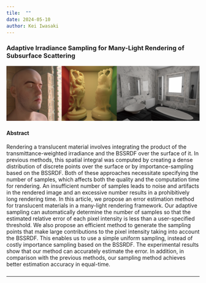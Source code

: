 ```yaml
---
tile:  ""
date: 2024-05-10
author: Kei Iwasaki
---
```

### Adaptive Irradiance Sampling for Many-Light Rendering of Subsurface Scattering
<img src="../img/tvcg2021.jpg">


#### Abstract
Rendering a translucent material involves integrating the product of the transmittance-weighted irradiance and the BSSRDF over the surface of it. In previous methods, this spatial integral was computed by creating a dense distribution of discrete points over the surface or by importance-sampling based on the BSSRDF. Both of these approaches necessitate specifying the number of samples, which affects both the quality and the computation time for rendering. An insufficient number of samples leads to noise and artifacts in the rendered image and an excessive number results in a prohibitively long rendering time. In this article, we propose an error estimation method for translucent materials in a many-light rendering framework. Our adaptive sampling can automatically determine the number of samples so that the estimated relative error of each pixel intensity is less than a user-specified threshold. We also propose an efficient method to generate the sampling points that make large contributions to the pixel intensity taking into account the BSSRDF. This enables us to use a simple uniform sampling, instead of costly importance sampling based on the BSSRDF. The experimental results show that our method can accurately estimate the error. In addition, in comparison with the previous methods, our sampling method achieves better estimation accuracy in equal-time.

###  


---
